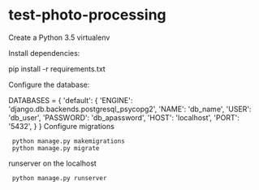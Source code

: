 # test-photo-processing
Create a Python 3.5 virtualenv

Install dependencies:

pip install -r requirements.txt

Configure the database:

DATABASES = {
        'default': {
            'ENGINE': 'django.db.backends.postgresql_psycopg2',
            'NAME': 'db_name',
            'USER': 'db_user',
            'PASSWORD': 'db_apassword',
            'HOST': 'localhost',
            'PORT': '5432',
            }
      }
 Configure migrations

     python manage.py makemigrations
     python manage.py migrate

 runserver on the localhost

     python manage.py runserver
